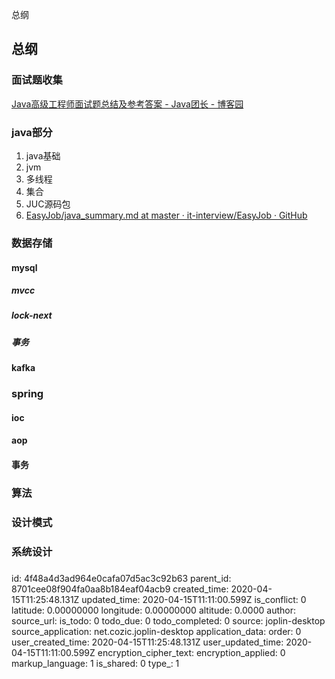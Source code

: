 总纲

## 总纲
### 面试题收集
[Java高级工程师面试题总结及参考答案 - Java团长 - 博客园](https://www.cnblogs.com/java1024/p/8594784.html)

### java部分
1. java基础
2. jvm
3. 多线程
4. 集合
5. JUC源码包
6. [EasyJob/java_summary.md at master · it-interview/EasyJob · GitHub](https://github.com/it-interview/EasyJob/blob/master/Questions/java_summary.md)
### 数据存储
#### mysql
##### mvcc
##### lock-next
##### 事务
#### kafka
### spring
#### ioc
#### aop
#### 事务
### 算法
### 设计模式
### 系统设计
### 


id: 4f48a4d3ad964e0cafa07d5ac3c92b63
parent_id: 8701cee08f904fa0aa8b184eaf04acb9
created_time: 2020-04-15T11:25:48.131Z
updated_time: 2020-04-15T11:11:00.599Z
is_conflict: 0
latitude: 0.00000000
longitude: 0.00000000
altitude: 0.0000
author: 
source_url: 
is_todo: 0
todo_due: 0
todo_completed: 0
source: joplin-desktop
source_application: net.cozic.joplin-desktop
application_data: 
order: 0
user_created_time: 2020-04-15T11:25:48.131Z
user_updated_time: 2020-04-15T11:11:00.599Z
encryption_cipher_text: 
encryption_applied: 0
markup_language: 1
is_shared: 0
type_: 1